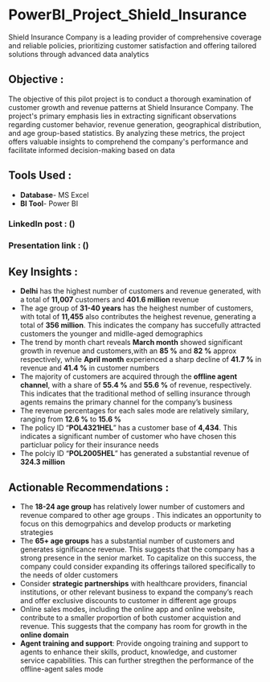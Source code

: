 # PowerBI_Project_Shield_Insurance


Shield Insurance Company is a leading provider of comprehensive coverage and reliable policies, prioritizing customer satisfaction and offering tailored solutions through advanced data analytics

## Objective : 

The objective of this pilot project is to conduct a thorough examination of customer growth and revenue patterns at Shield Insurance Company. The project's primary emphasis lies in extracting significant observations regarding customer behavior, revenue generation, geographical distribution, and age group-based statistics. By analyzing these metrics, the project offers valuable insights to comprehend the company's performance and facilitate informed decision-making based on data

## Tools Used : 

- **Database**- MS Excel 
- **BI Tool**- Power BI 

### LinkedIn post : ()
### Presentation link : ()

## Key Insights : 

- **Delhi** has the highest number of customers and revenue generated, with a total of **11,007** customers and **401.6 million** revenue
- The age group of **31-40 years** has the heighest number of customers, with total of **11,455** also contributes the heighest revenue, generating a total of **356 million**. This indicates the company has succefully attracted customers the younger and midlle-aged demographics 
- The trend by month chart reveals **March month** showed significant growth in revenue and customers,with an **85 %**  and **82 %** approx respectively, while **April month** experienced a sharp decline of **41.7 %** in revenue and **41.4 %** in customer numbers 
- The majority of customers are acquired through the **offline agent channel**, with a share of **55.4 %** and **55.6 %** of revenue, respectively. This indicates that the traditional method of selling insurance through agents remains the primary channel for the company’s business
- The revenue percentages for each sales mode are relatively similary, ranging from **12.6 %** to **15.6 %**
- The policy ID “**POL4321HEL**” has a customer base of **4,434**. This indicates a significant number of customer who have chosen  this particluar policy for their insurance needs
- The polciy ID “**POL2005HEL**” has generated a substantial revenue of **324.3 million**

## Actionable Recommendations : 

- The **18-24 age group** has relatively lower number of customers and revenue compared to other age groups . This indicates an opportunity to focus on this demogrpahics and develop products or marketing strategies
- The **65+ age groups** has a substantial number of customers and generates significance revenue. This suggests that the company has a strong presence in the senior market. To capitalize on this success, the company could consider expanding its offerings tailored specifically to the needs of older customers
- Consider **strategic partnerships** with healthcare providers, financial institutions, or other relevant business to expand the company’s reach and offer exclusive discounts to customer in different age groups
- Online sales modes, including the online app and online website, contribute to a smaller proportion of both customer acquistion and revenue. This suggests that the company has room for growth in the **online domain** 
- **Agent training and support**: Provide ongoing training and support to agents to enhance their skills, product, knowledge, and customer service capabilities. This can further stregthen the performance of the offline-agent sales mode


